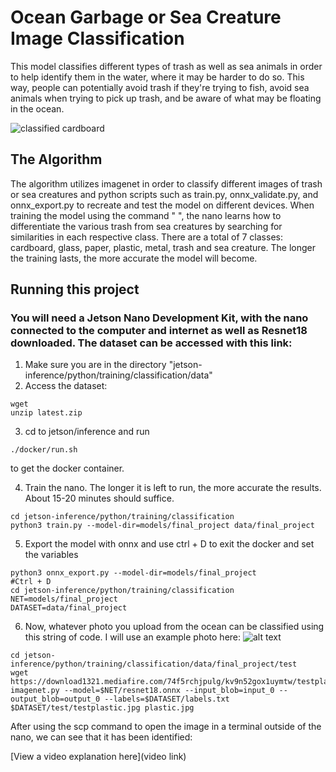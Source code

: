 # Ocean Garbage or Sea Creature Image Classification 

 This model classifies different types of trash as well as sea animals in order to help identify them in the water, where it may be harder to do so. This way, people can potentially avoid trash if they're trying to fish, avoid sea animals when trying to pick up trash, and be aware of what may be floating in the ocean. 

![classified cardboard](https://download1518.mediafire.com/llx0aqxswq8g/u5wf7ik4jx8ic0j/cardboard.png)

## The Algorithm

The algorithm utilizes imagenet in order to classify different images of trash or sea creatures and python scripts such as train.py, onnx_validate.py, and onnx_export.py to recreate and test the model on different devices. When training the model using the command " ", the nano learns how to differentiate the various trash from sea creatures by searching for similarities in each respective class. There are a total of 7 classes: cardboard, glass, paper, plastic, metal, trash and sea creature. The longer the training lasts, the more accurate the model will become. 


## Running this project

### You will need a Jetson Nano Development Kit, with the nano connected to the computer and internet as well as Resnet18 downloaded. The dataset can be accessed with this link: 

1. Make sure you are in the directory "jetson-inference/python/training/classification/data"
2. Access the dataset:
```
wget 
unzip latest.zip 
```
3. cd to jetson/inference and run 
```
./docker/run.sh
```
to get the docker container.

4. Train the nano. The longer it is left to run, the more accurate the results. About 15-20 minutes should suffice. 
```
cd jetson-inference/python/training/classification
python3 train.py --model-dir=models/final_project data/final_project

```
5. Export the model with onnx and use ctrl + D to exit the docker and set the variables
```
python3 onnx_export.py --model-dir=models/final_project
#Ctrl + D
cd jetson-inference/python/training/classification
NET=models/final_project
DATASET=data/final_project
```
6. Now, whatever photo you upload from the ocean can be classified using this string of code. I will use an example photo here: 
![alt text](https://www.greenbiz.com/sites/default/files/styles/og_image_1200x630/public/images/articles/featured/plasticbagoceandamseasstock.png?itok=lKtpNdhW)
```
cd jetson-inference/python/training/classification/data/final_project/test
wget https://download1321.mediafire.com/74f5rchjpulg/kv9n52gox1uymtw/testplastic.jpg
imagenet.py --model=$NET/resnet18.onnx --input_blob=input_0 --output_blob=output_0 --labels=$DATASET/labels.txt $DATASET/test/testplastic.jpg plastic.jpg

```
After using the scp command to open the image in a terminal outside of the nano, we can see that it has been identified:



[View a video explanation here](video link)
